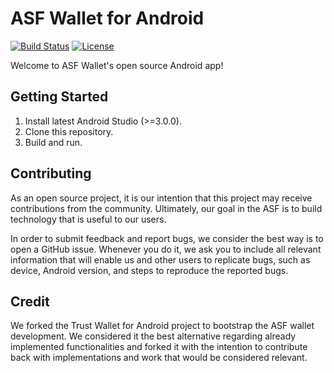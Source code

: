 # ASF Wallet for Android

[![Build Status](https://travis-ci.org/TrustWallet/trust-wallet-android.svg?branch=master)](https://travis-ci.org/TrustWallet/trust-wallet-android)
[![License](https://img.shields.io/badge/license-GPL3-green.svg?style=flat)](https://github.com/fastlane/fastlane/blob/master/LICENSE)

Welcome to ASF Wallet's open source Android app!

## Getting Started

1. Install latest Android Studio (>=3.0.0).
2. Clone this repository.
3. Build and run.

## Contributing

As an open source project, it is our intention that this project may receive 
contributions from the community. Ultimately, our goal in the ASF is to build
technology that is useful to our users.

In order to submit feedback and report bugs, we consider the best way is to open 
a GitHub issue. Whenever you do it, we ask you to include all relevant information
that will enable us and other users to replicate bugs, such as device, Android version,
and steps to reproduce the reported bugs.

## Credit

We forked the Trust Wallet for Android project to bootstrap the ASF wallet development. We considered it the best alternative regarding already implemented functionalities and forked it with the intention to contribute back with implementations and work that would be considered relevant. 
